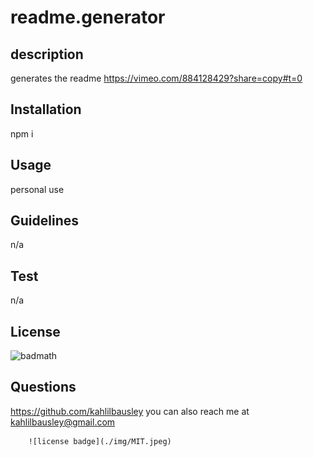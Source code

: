 
# readme.generator
## description

generates the readme
https://vimeo.com/884128429?share=copy#t=0
## Installation
npm i

## Usage
personal use

## Guidelines
n/a

## Test
n/a

## License
![badmath](https://img.shields.io/badge/MIT-blue)

## Questions
https://github.com/kahlilbausley
you can also reach me at kahlilbausley@gmail.com

        ![license badge](./img/MIT.jpeg)
    
